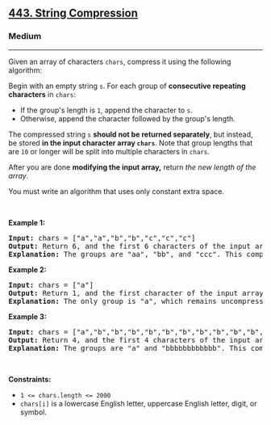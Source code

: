 <h2><a href="https://leetcode.com/problems/string-compression/">443. String Compression</a></h2><h3>Medium</h3><hr><div><p>Given an array of characters <code data-copier-init="true">chars</code>, compress it using the following algorithm:</p>

<p>Begin with an empty string <code data-copier-init="true">s</code>. For each group of <strong>consecutive repeating characters</strong> in <code data-copier-init="true">chars</code>:</p>

<ul>
	<li>If the group's length is <code data-copier-init="true">1</code>, append the character to <code data-copier-init="true">s</code>.</li>
	<li>Otherwise, append the character followed by the group's length.</li>
</ul>

<p>The compressed string <code data-copier-init="true">s</code> <strong>should not be returned separately</strong>, but instead, be stored <strong>in the input character array <code data-copier-init="true">chars</code></strong>. Note that group lengths that are <code data-copier-init="true">10</code> or longer will be split into multiple characters in <code data-copier-init="true">chars</code>.</p>

<p>After you are done <strong>modifying the input array,</strong> return <em>the new length of the array</em>.</p>

<p>You must write an algorithm that uses only constant extra space.</p>

<p>&nbsp;</p>
<p><strong>Example 1:</strong></p>

<pre data-copier-init="true"><strong>Input:</strong> chars = ["a","a","b","b","c","c","c"]
<strong>Output:</strong> Return 6, and the first 6 characters of the input array should be: ["a","2","b","2","c","3"]
<strong>Explanation:</strong> The groups are "aa", "bb", and "ccc". This compresses to "a2b2c3".
</pre>

<p><strong>Example 2:</strong></p>

<pre data-copier-init="true"><strong>Input:</strong> chars = ["a"]
<strong>Output:</strong> Return 1, and the first character of the input array should be: ["a"]
<strong>Explanation:</strong> The only group is "a", which remains uncompressed since it's a single character.
</pre>

<p><strong>Example 3:</strong></p>

<pre data-copier-init="true"><strong>Input:</strong> chars = ["a","b","b","b","b","b","b","b","b","b","b","b","b"]
<strong>Output:</strong> Return 4, and the first 4 characters of the input array should be: ["a","b","1","2"].
<strong>Explanation:</strong> The groups are "a" and "bbbbbbbbbbbb". This compresses to "ab12".</pre>

<p>&nbsp;</p>
<p><strong>Constraints:</strong></p>

<ul>
	<li><code data-copier-init="true">1 &lt;= chars.length &lt;= 2000</code></li>
	<li><code data-copier-init="true">chars[i]</code> is a lowercase English letter, uppercase English letter, digit, or symbol.</li>
</ul>
</div>